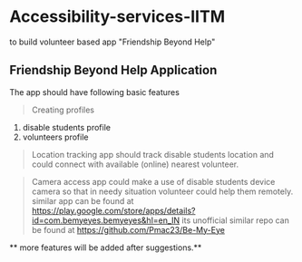 
# Accessibility-services-IITM
to build volunteer based app "Friendship Beyond Help"

## Friendship Beyond Help Application
The app should have following basic features

> Creating profiles
1. disable students profile
2. volunteers profile

> Location tracking
app should track disable students location and could connect with available (online) nearest volunteer. 

> Camera access
app could make a use of disable students device camera so that in needy situation volunteer could help them remotely. similar app can be found at <https://play.google.com/store/apps/details?id=com.bemyeyes.bemyeyes&hl=en_IN> its unofficial similar repo can be found at <https://github.com/Pmac23/Be-My-Eye>

** more features will be added after suggestions.**



